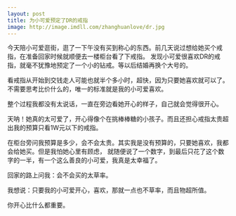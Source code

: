 ```yaml
---
layout: post
title: 为小可爱预定了DR的戒指
image: http://image.imdll.com/zhanghuanlove/dr.jpg
---
```


今天陪小可爱逛街，逛了一下午没有买到称心的东西。前几天说过想给她买个戒指，在准备回家时候就顺便去一楼柜台看了下戒指。
发现小可爱很喜欢DR的戒指，就毫不犹豫地预定了一个小的钻戒。等以后结婚再换个大号的。

<!--more-->

看戒指从开始到交钱走人可能也就半个多小时，超快，因为只要她喜欢就可以了。
不需要思考比价什么的，唯一的标准就是我的小可爱喜欢。

整个过程我都没有太说话，一直在旁边看她开心的样子，自己就会觉得很开心。

天呐！她真的太可爱了，开心得像个在挑棒棒糖的小孩子。而且还担心戒指太贵超出我的预算只看1W元以下的戒指。

在柜台旁问我预算是多少，会不会太贵。其实我是没有预算的，只要她喜欢，我都会给她买。但是我怕她心里有顾虑，
就随便说了一个数字，到最后只花了这个数字的一半，有一个这么善良的小可爱，我真是太幸福了。

回家的路上问我：会不会买的太草率。

我想说：只要我的小可爱开心，喜欢，那就一点也不草率，而且物超所值。

你开心比什么都重要。
